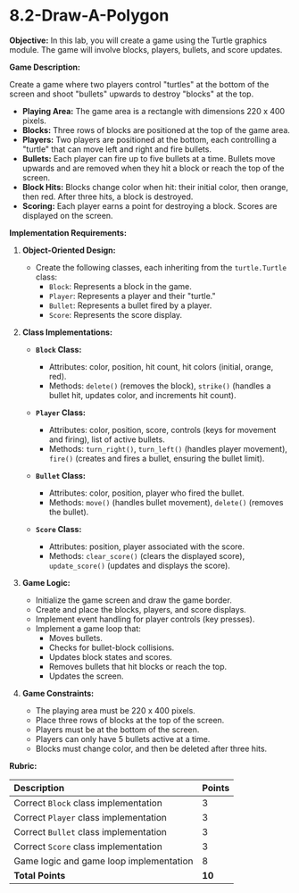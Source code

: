 # 8.2-Draw-A-Polygon

**Objective:** 
In this lab, you will create a game using the Turtle graphics module. The game will involve blocks, players, bullets, and score updates.

**Game Description:**

Create a game where two players control "turtles" at the bottom of the screen and shoot "bullets" upwards to destroy "blocks" at the top.

* **Playing Area:** The game area is a rectangle with dimensions 220 x 400 pixels.
* **Blocks:** Three rows of blocks are positioned at the top of the game area.
* **Players:** Two players are positioned at the bottom, each controlling a "turtle" that can move left and right and fire bullets.
* **Bullets:** Each player can fire up to five bullets at a time. Bullets move upwards and are removed when they hit a block or reach the top of the screen.
* **Block Hits:** Blocks change color when hit: their initial color, then orange, then red. After three hits, a block is destroyed.
* **Scoring:** Each player earns a point for destroying a block. Scores are displayed on the screen.

**Implementation Requirements:**

1.  **Object-Oriented Design:**
    * Create the following classes, each inheriting from the `turtle.Turtle` class:
        * `Block`: Represents a block in the game.
        * `Player`: Represents a player and their "turtle."
        * `Bullet`: Represents a bullet fired by a player.
        * `Score`: Represents the score display.

2.  **Class Implementations:**

    * **`Block` Class:**
        * Attributes: color, position, hit count, hit colors (initial, orange, red).
        * Methods: `delete()` (removes the block), `strike()` (handles a bullet hit, updates color, and increments hit count).

    * **`Player` Class:**
        * Attributes: color, position, score, controls (keys for movement and firing), list of active bullets.
        * Methods: `turn_right()`, `turn_left()` (handles player movement), `fire()` (creates and fires a bullet, ensuring the bullet limit).

    * **`Bullet` Class:**
        * Attributes: color, position, player who fired the bullet.
        * Methods: `move()` (handles bullet movement), `delete()` (removes the bullet).

    * **`Score` Class:**
        * Attributes: position, player associated with the score.
        * Methods: `clear_score()` (clears the displayed score), `update_score()` (updates and displays the score).

3.  **Game Logic:**

    * Initialize the game screen and draw the game border.
    * Create and place the blocks, players, and score displays.
    * Implement event handling for player controls (key presses).
    * Implement a game loop that:
        * Moves bullets.
        * Checks for bullet-block collisions.
        * Updates block states and scores.
        * Removes bullets that hit blocks or reach the top.
        * Updates the screen.

4.  **Game Constraints:**

    * The playing area must be 220 x 400 pixels.
    * Place three rows of blocks at the top of the screen.
    * Players must be at the bottom of the screen.
    * Players can only have 5 bullets active at a time.
    * Blocks must change color, and then be deleted after three hits.

**Rubric:**

| Description                               | Points |
| :----------------------------------------- | :----- |
| Correct `Block` class implementation       | 3      |
| Correct `Player` class implementation      | 3      |
| Correct `Bullet` class implementation      | 3      |
| Correct `Score` class implementation      | 3     |
| Game logic and game loop implementation   | 8      |
| **Total Points** | **10** |





  

  
